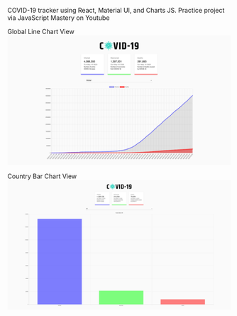 COVID-19 tracker using React, Material UI, and Charts JS. Practice project via JavaScript Mastery on Youtube

Global Line Chart View
![global line chart](demo/demo-line.png)

Country Bar Chart View
![country bar chart](demo/demo-bar.png)
